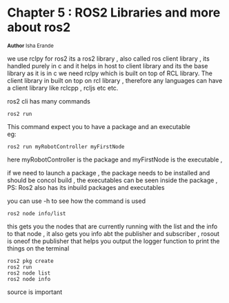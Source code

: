# Chapter 5 : ROS2 Libraries and more about ros2 
<sub>**Author**
Isha Erande</sub>


we use rclpy for ros2 
its a ros2 library , also called ros client library , its handled purely in c and it helps in host to client library and its the base library as it is in c we need rclpy which is built on top of RCL library. The client library in built on top on rcl library , therefore any languages can have a client library like rclcpp , rcljs etc etc.

ros2 cli has many commands

```
ros2 run
```
 This command expect you to have a package and an executable <br> eg: 
```
ros2 run myRobotController myFirstNode
```
here myRobotController is the package and myFirstNode is the executable , 

if we need to launch a package , the package needs to be installed and should be concol build , the executables can be seen inside the package , PS: Ros2 also has its inbuild packages and executables 

you can use -h to see how the command is used 

```
ros2 node info/list
```
this gets you the nodes that are currently running with the list and the info to that node , it also gets you info abt the publisher and subscriber , rosout is oneof the publisher that helps you output the logger function to print the things on the terminal 

```
ros2 pkg create 
ros2 run
ros2 node list
ros2 node info 
```
source is important



